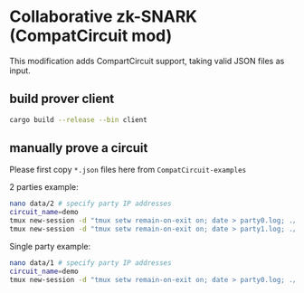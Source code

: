# Collaborative zk-SNARK (CompatCircuit mod)

This modification adds CompartCircuit support, taking valid JSON files as input.

## build prover client

```bash
cargo build --release --bin client
```

## manually prove a circuit

Please first copy `*.json` files here from `CompatCircuit-examples`



2 parties example:

```bash
nano data/2 # specify party IP addresses
circuit_name=demo
tmux new-session -d "tmux setw remain-on-exit on; date > party0.log; ./target/release/client --hosts data/2 -d PlonkCompatCircuitMultiParty "$circuit_name".party0.r1cs.json --party 0 | tee -a party0.log; date >> party0.log"
tmux new-session -d "tmux setw remain-on-exit on; date > party1.log; ./target/release/client --hosts data/2 -d PlonkCompatCircuitMultiParty "$circuit_name".party1.r1cs.json --party 1 | tee -a party1.log; date >> party1.log"
```

Single party example:

```bash
nano data/1 # specify party IP addresses
circuit_name=demo
tmux new-session -d "tmux setw remain-on-exit on; date > party0.log; ./target/release/client --hosts data/1 -d PlonkCompatCircuitLocal "$circuit_name".single.r1cs.json --party 0; date >> party0.log"
```